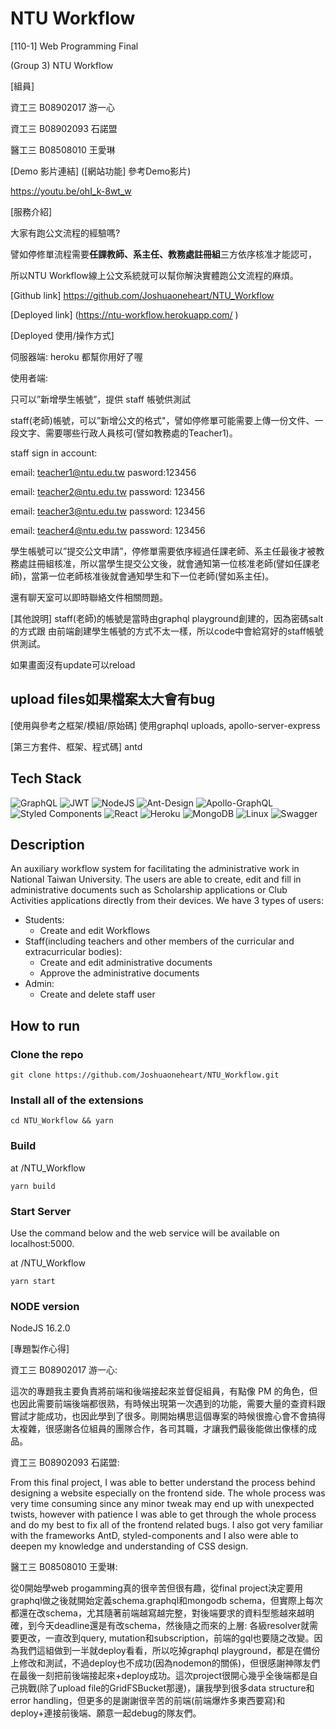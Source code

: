 # NTU Workflow

[110-1] Web Programming Final

(Group 3) NTU Workflow

[組員]

資工三 B08902017 游一心

資工三 B08902093 石諾盟

醫工三 B08508010 王愛琳

[Demo 影片連結] ([網站功能] 參考Demo影片)

https://youtu.be/ohI_k-8wt_w

[服務介紹]

大家有跑公文流程的經驗嗎?

譬如停修單流程需要**任課教師、系主任、教務處註冊組**三方依序核准才能認可，

所以NTU Workflow線上公文系統就可以幫你解決實體跑公文流程的麻煩。

[Github link]
https://github.com/Joshuaoneheart/NTU_Workflow

[Deployed link]
(https://ntu-workflow.herokuapp.com/
)

[Deployed 使用/操作方式]

伺服器端: heroku 都幫你用好了喔

使用者端:

只可以”新增學生帳號”，提供 staff 帳號供測試

staff(老師)帳號，可以”新增公文的格式"，譬如停修單可能需要上傳一份文件、一段文字、需要哪些行政人員核可(譬如教務處的Teacher1)。

staff sign in account:

email: teacher1@ntu.edu.tw pasword:123456

email: teacher2@ntu.edu.tw password: 123456

email: teacher3@ntu.edu.tw password: 123456

email: teacher4@ntu.edu.tw password: 123456

學生帳號可以”提交公文申請”，停修單需要依序經過任課老師、系主任最後才被教務處註冊組核准，所以當學生提交公文後，就會通知第一位核准老師(譬如任課老師)，當第一位老師核准後就會通知學生和下一位老師(譬如系主任)。

還有聊天室可以即時聯絡文件相關問題。

[其他說明]
staff(老師)的帳號是當時由graphql playground創建的，因為密碼salt的方式跟 由前端創建學生帳號的方式不太一樣，所以code中會給寫好的staff帳號供測試。

如果畫面沒有update可以reload

## upload files如果檔案太大會有bug

[使用與參考之框架/模組/原始碼]
使用graphql uploads, apollo-server-express

[第三方套件、框架、程式碼]
antd

## Tech Stack
![GraphQL](https://img.shields.io/badge/-GraphQL-E10098?style=for-the-badge&logo=graphql&logoColor=white)
![JWT](https://img.shields.io/badge/JWT-black?style=for-the-badge&logo=JSON%20web%20tokens)
![NodeJS](https://img.shields.io/badge/node.js-6DA55F?style=for-the-badge&logo=node.js&logoColor=white)
![Ant-Design](https://img.shields.io/badge/-AntDesign-%230170FE?style=for-the-badge&logo=ant-design&logoColor=white)
![Apollo-GraphQL](https://img.shields.io/badge/-ApolloGraphQL-311C87?style=for-the-badge&logo=apollo-graphql)
![Styled Components](https://img.shields.io/badge/styled--components-DB7093?style=for-the-badge&logo=styled-components&logoColor=white)
![React](https://img.shields.io/badge/react-%2320232a.svg?style=for-the-badge&logo=react&logoColor=%2361DAFB)
![Heroku](https://img.shields.io/badge/heroku-%23430098.svg?style=for-the-badge&logo=heroku&logoColor=white)
![MongoDB](https://img.shields.io/badge/MongoDB-%234ea94b.svg?style=for-the-badge&logo=mongodb&logoColor=white)
![Linux](https://img.shields.io/badge/Linux-FCC624?style=for-the-badge&logo=linux&logoColor=black)
![Swagger](https://img.shields.io/badge/-Swagger-%23Clojure?style=for-the-badge&logo=swagger&logoColor=white)

## Description
An auxiliary workflow system for facilitating the administrative work in National Taiwan University.
The users are able to create, edit and fill in administrative documents such as Scholarship applications or Club Activities applications directly from their devices.
We have 3 types of users:
*    Students:
		* Create and edit Workflows
* Staff(including teachers and other members of the curricular and extracurricular bodies):
	* Create and edit administrative documents
	* Approve the administrative documents
* Admin:
	* Create and delete staff user

## How to run

### Clone the repo
```
git clone https://github.com/Joshuaoneheart/NTU_Workflow.git
```

### Install all of the extensions
```
cd NTU_Workflow && yarn
```
### Build
at /NTU_Workflow
```
yarn build 
```
### Start Server
Use the command below and the web service will be available on localhost:5000.

at /NTU_Workflow
```
yarn start 
```

### NODE version
NodeJS 16.2.0

[專題製作心得]

資工三 B08902017 游一心: 

這次的專題我主要負責將前端和後端接起來並督促組員，有點像 PM 的角色，但也因此需要前端後端都很熟，有時候出現第一次遇到的功能，需要大量的查資料跟嘗試才能成功，也因此學到了很多。剛開始構思這個專案的時候很擔心會不會搞得太複雜，很感謝各位組員的團隊合作，各司其職，才讓我們最後能做出像樣的成品。

資工三 B08902093 石諾盟: 

From this final project, I was able to better understand the process behind designing a website especially on the frontend side. The whole process was very time consuming since any minor tweak may end up with unexpected twists, however with patience I was able to get through the whole process and do my best to fix all of the frontend related bugs. I also got very familiar with the frameworks AntD, styled-components and I also were able to deepen my knowledge and understanding of CSS design.

醫工三 B08508010 王愛琳:

從0開始學web progamming真的很辛苦但很有趣，從final project決定要用graphql做之後就開始定義schema.graphql和mongodb schema，但實際上每次都還在改schema，尤其隨著前端越寫越完整，對後端要求的資料型態越來越明確，到今天deadline還是有改schema，然後隨之而來的上層: 各級resolver就需要更改，一直改到query, mutation和subscription，前端的gql也要隨之改變。因為我們這組做到一半就deploy看看，所以吃掉graphql playground，都是在備份上修改和測試，不過deploy也不成功(因為nodemon的關係)，但很感謝神隊友們在最後一刻把前後端接起來+deploy成功。這次project很開心幾乎全後端都是自己挑戰(除了upload file的GridFSBucket那邊)，讓我學到很多data structure和error handling，但更多的是謝謝很辛苦的前端(前端爆炸多東西要寫)和deploy+連接前後端、願意一起debug的隊友們。
